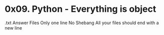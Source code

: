 # 0x09. Python - Everything is object

.txt Answer Files
Only one line
No Shebang
All your files should end with a new line
